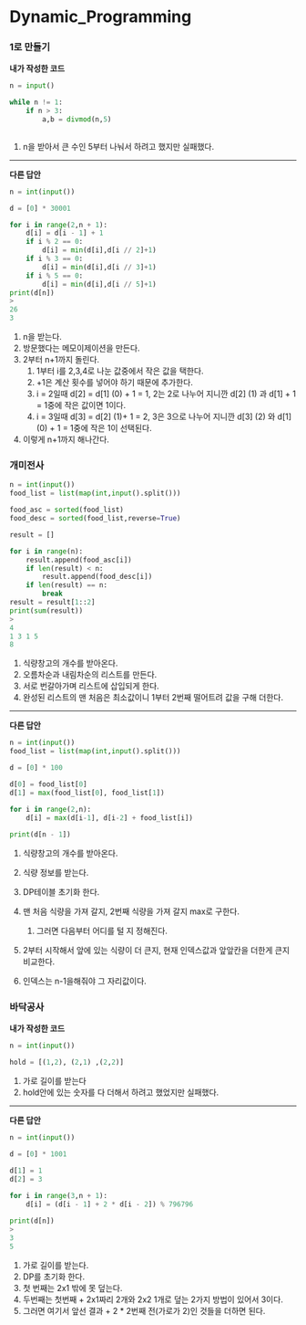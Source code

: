 # Dynamic_Programming

### 1로 만들기

**내가 작성한 코드**

```python
n = input()

while n != 1:
    if n > 3:
        a,b = divmod(n,5)
    
```

1. n을 받아서 큰 수인 5부터 나눠서 하려고 했지만 실패했다.

---

**다른 답안**

```python
n = int(input())

d = [0] * 30001

for i in range(2,n + 1):
    d[i] = d[i - 1] + 1
    if i % 2 == 0:
        d[i] = min(d[i],d[i // 2]+1) 
    if i % 3 == 0:
        d[i] = min(d[i],d[i // 3]+1) 
    if i % 5 == 0:
        d[i] = min(d[i],d[i // 5]+1) 
print(d[n])
>
26
3
```

1. n을 받는다.
2. 방문했다는 메모이제이션을 만든다.
3. 2부터 n+1까지 돌린다.
   1. 1부터 i를 2,3,4로 나눈 값중에서 작은 값을 택한다.
   2. +1은 계산 횟수를 넣어야 하기 때문에 추가한다.
   3. i = 2일때 d[2] = d[1] (0) + 1 = 1, 2는 2로 나누어 지니깐 d[2] (1) 과 d[1] + 1 = 1중에 작은 값이면 1이다.
   4. i = 3일때 d[3] = d[2] (1)+ 1 = 2, 3은 3으로 나누어 지니깐 d[3] (2) 와 d[1] (0) + 1 = 1중에 작은 1이 선택된다.
4. 이렇게 n+1까지 해나간다.

### 개미전사

```python
n = int(input())
food_list = list(map(int,input().split()))

food_asc = sorted(food_list)
food_desc = sorted(food_list,reverse=True)

result = []

for i in range(n):
    result.append(food_asc[i])
    if len(result) < n:
        result.append(food_desc[i])
    if len(result) == n:
        break
result = result[1::2]
print(sum(result))
>
4
1 3 1 5
8
```

1. 식량창고의 개수를 받아온다.
2. 오름차순과 내림차순의 리스트를 만든다.
3. 서로 번갈아가며 리스트에 삽입되게 한다.
4. 완성된 리스트의 맨 처음은 최소값이니 1부터 2번째 떨어트려 값을 구해 더한다.

---

**다른 답안**

```python
n = int(input())
food_list = list(map(int,input().split()))

d = [0] * 100

d[0] = food_list[0]
d[1] = max(food_list[0], food_list[1])

for i in range(2,n):
    d[i] = max(d[i-1], d[i-2] + food_list[i])
    
print(d[n - 1])
```

1. 식량창고의 개수를 받아온다.
2. 식량 정보를 받는다.
3. DP테이블 초기화 한다.
4. 맨 처음 식량을 가져 갈지, 2번째 식량을 가져 갈지 max로 구한다. 
   1. 그러면 다음부터 어디를 털 지 정해진다.
5. 2부터 시작해서 앞에 있는 식량이 더 큰지, 현재 인덱스값과 앞앞칸을 더한게 큰지 비교한다.

6. 인덱스는 n-1을해줘야 그 자리값이다.

### 바닥공사

**내가 작성한 코드**

```python
n = int(input())

hold = [(1,2), (2,1) ,(2,2)]
```

1. 가로 길이를 받는다
2. hold안에 있는 숫자를 다 더해서 하려고 했었지만 실패했다.

---

**다른 답안**

```python
n = int(input())

d = [0] * 1001

d[1] = 1
d[2] = 3

for i in range(3,n + 1):
    d[i] = (d[i - 1] + 2 * d[i - 2]) % 796796
    
print(d[n])
>
3
5
```

1. 가로 길이를 받는다.
2. DP를 초기화 한다.
3. 첫 번째는 2x1 밖에 못 덮는다.
4. 두번째는 첫번째 + 2x1짜리 2개와 2x2 1개로 덮는 2가지 방법이 있어서 3이다.
5. 그러면 여기서 앞선 결과 + 2 * 2번째 전(가로가 2)인 것들을 더하면 된다.

